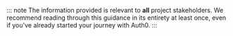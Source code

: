 ::: note
The information provided is relevant to **all** project stakeholders. We recommend reading through this guidance in its entirety at least once, even if you've already started your journey with Auth0.
:::
